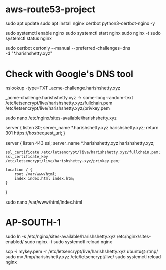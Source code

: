 # aws-route53-project

sudo apt update
sudo apt install nginx certbot python3-certbot-nginx -y

sudo systemctl enable nginx
sudo systemctl start nginx
sudo nginx -t
sudo systemctl status nginx

sudo certbot certonly --manual --preferred-challenges=dns \
-d "*.harishshetty.xyz"

# Check with Google's DNS tool
nslookup -type=TXT _acme-challenge.harishshetty.xyz



_acme-challenge.harishshetty.xyz → some-long-random-text
/etc/letsencrypt/live/harishshetty.xyz/fullchain.pem
/etc/letsencrypt/live/harishshetty.xyz/privkey.pem


sudo nano /etc/nginx/sites-available/harishshetty.xyz

server {
    listen 80;
    server_name *.harishshetty.xyz harishshetty.xyz;
    return 301 https://$host$request_uri;
}

server {
    listen 443 ssl;
    server_name *.harishshetty.xyz harishshetty.xyz;

    ssl_certificate /etc/letsencrypt/live/harishshetty.xyz/fullchain.pem;
    ssl_certificate_key /etc/letsencrypt/live/harishshetty.xyz/privkey.pem;

    location / {
        root /var/www/html;
        index index.html index.htm;
    }
}


sudo nano /var/www/html/index.html

<!DOCTYPE html>
<html lang="en">
<head>
  <meta charset="UTF-8">
  <meta name="viewport" content="width=device-width, initial-scale=1.0">
  <title>AWS Route 53 Region Test</title>
</head>
<body>
  <h1>AP-SOUTH-1</h1>
</body>
</html>


sudo ln -s /etc/nginx/sites-available/harishshetty.xyz /etc/nginx/sites-enabled/
sudo nginx -t
sudo systemctl reload nginx



scp -i mykey.pem -r /etc/letsencrypt/live/harishshetty.xyz ubuntu@<EC2-IP>:/tmp/
sudo mv /tmp/harishshetty.xyz /etc/letsencrypt/live/
sudo systemctl reload nginx

